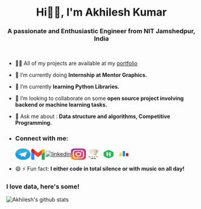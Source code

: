 <h1 align="center">Hi👋🏻, I'm Akhilesh Kumar</h1>
<h3 align="center">A passionate and Enthusiastic Engineer from NIT Jamshedpur, India</h3>

<br>

<!--
**trojancode95/trojancode95** is a ✨ _special_ ✨ repository because its `README.md` (this file) appears on your GitHub profile.
- [![Top Langs](https://github-readme-stats.vercel.app/api/top-langs/?username=trojancode95)](https://github.com/trojancode95/github-readme-stats)


-->

- 👨‍💻 All of my projects are available at my <a href="https://trojancode.me" target="_blank">portfolio</a>

- 🔭 I’m currently doing **Internship at Mentor Graphics.**
- 🌱 I’m currently **learning Python Libraries.**
- 👯 I’m looking to collaborate on some **open source project involving backend or machine learning tasks.**
- 💬 Ask me about : **Data structure and algorithms, Competitive Programming.**
- <h3>Connect with me:</h3><a href="https://t.me/trojancode95" target="_blank"><img align="center" src="icons/telegram.svg" alt="telegram" height="30" width="40" /></a><a target="_blank" rel="noopener noreferrer" rel=" noopener noreferrer" target="_blank" href="mailto:2018ugec095@nitjsr.ac.in" ><img align="center" src="icons/gmail.svg" alt="gmail" height="30" width="40" ></a><a target="_blank" rel="noopener noreferrer" href="https://linkedin.com/in/trojancode95" target="_blank"><img align="center" src="https://icongr.am/devicon/linkedin-original.svg?size=128&color=currentColor" alt="linkedin" height="30" width="40" /></a><a target="_blank" rel="noopener noreferrer" href="https://instagram.com/the_akhilesh_pandey" target="_blank"><img align="center" src="icons/instagram.svg" alt="instagram" height="30" width="40" /></a><a target="_blank" rel="noopener noreferrer" href="https://www.codechef.com/users/trojan_code" target="_blank"><img align="center" src="icons/codechef.svg" alt="codechef" height="30" width="40" /></a><a target="_blank" rel="noopener noreferrer" href="https://www.hackerrank.com/trojan_code" target="_blank"><img align="center" src="icons/hackerank.svg" alt="hackerrank" height="30" width="40" /></a><a target="_blank" rel="noopener noreferrer" href="https://codeforces.com/profile/trojan_code" target="_blank"><img align="center" src="icons/codeforces.svg" alt="codeforces" height="30" width="40" /></a>
- 😄 ⚡ Fun fact: **I either code in total silence or with music on all day!**

### I love data, here's some!

![Akhilesh's github stats](https://github-readme-stats.vercel.app/api?username=trojancode95&count_private=true&show_icons=true&include_all_commits=true&theme=radical&hide=stars)




